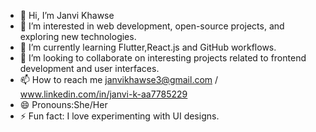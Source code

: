 - 👋 Hi, I’m Janvi Khawse
- 👀 I’m interested in web development, open-source projects, and exploring new technologies.
- 🌱 I’m currently learning Flutter,React.js and GitHub workflows.
- 💞️ I’m looking to collaborate on interesting projects related to frontend development and user interfaces.
- 📫 How to reach me janvikhawse3@gmail.com / www.linkedin.com/in/janvi-k-aa7785229
- 😄 Pronouns:She/Her
- ⚡ Fun fact: I love experimenting with UI designs.

<!---
Janvik111/Janvik111 is a ✨ special ✨ repository because its `README.md` (this file) appears on your GitHub profile.
You can click the Preview link to take a look at your changes.
--->
